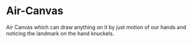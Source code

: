 # Air-Canvas
Air Canvas which can draw anything on it by just motion of our hands and noticing the landmark on the hand knuckels. 
